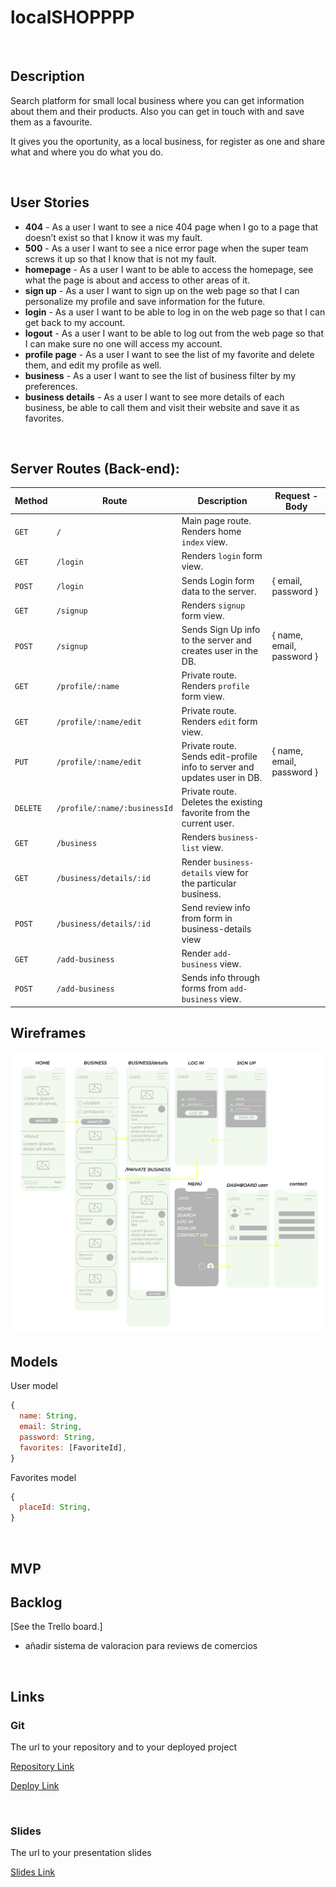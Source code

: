 # localSHOPPPP

<br>

## Description

Search platform for small local business where you can get information about them and their products. Also you can get in touch with and save them as a favourite.

It gives you the oportunity, as a local business, for register as one and share what and where you do what you do.

<br>

## User Stories

- **404** - As a user I want to see a nice 404 page when I go to a page that doesn’t exist so that I know it was my fault.
- **500** - As a user I want to see a nice error page when the super team screws it up so that I know that is not my fault.
- **homepage** - As a user I want to be able to access the homepage, see what the page is about and access to other areas of it.
- **sign up** - As a user I want to sign up on the web page so that I can personalize my profile and save information for the future.
- **login** - As a user I want to be able to log in on the web page so that I can get back to my account.
- **logout** - As a user I want to be able to log out from the web page so that I can make sure no one will access my account.
- **profile page** - As a user I want to see the list of my favorite and delete them, and edit my profile as well.
- **business** - As a user I want to see the list of business filter by my preferences.
- **business details** - As a user I want to see more details of each business, be able to call them and visit their website and save it as favorites.

<br>

## Server Routes (Back-end):

| **Method** | **Route**                      | **Description**                                                          | Request - Body            |
| ---------- | ------------------------------ | ------------------------------------------------------------------------ | ------------------------- |
| `GET`      | `/`                            | Main page route. Renders home `index` view.                              |                           |
| `GET`      | `/login`                       | Renders `login` form view.                                               |                           |
| `POST`     | `/login`                       | Sends Login form data to the server.                                     | { email, password }       |
| `GET`      | `/signup`                      | Renders `signup` form view.                                              |                           |
| `POST`     | `/signup`                      | Sends Sign Up info to the server and creates user in the DB.             | { name, email, password } |
| `GET`      | `/profile/:name`             | Private route. Renders `profile` form view.                              |                           |
| `GET`      | `/profile/:name/edit`        | Private route. Renders `edit` form view.                         |                           |
| `PUT`      | `/profile/:name/edit`        | Private route. Sends edit-profile info to server and updates user in DB. | { name, email, password } |
| `DELETE`   | `/profile/:name/:businessId` | Private route. Deletes the existing favorite from the current user.      |
| `GET`      | `/business`                    | Renders `business-list` view.                                            |                           |
| `GET`      | `/business/details/:id`        | Render `business-details` view for the particular business.              |                           |
| `POST`     | `/business/details/:id`        | Send review info from form in business-details view                      |                           |
| `GET`      | `/add-business`                | Render `add-business` view.                                              |                           |
| `POST`     | `/add-business`                | Sends info through forms from `add-business` view.                       |                           |

## Wireframes
<img src="./public/images/img-readme.jpg">

## Models

User model

```javascript
{
  name: String,
  email: String,
  password: String,
  favorites: [FavoriteId],
}

```

Favorites model

```javascript
{
  placeId: String,
}

```

<br>

## MVP



## Backlog

[See the Trello board.]

- añadir sistema de valoracion para reviews de comercios



<br>

## Links

### Git

The url to your repository and to your deployed project

[Repository Link](https://github.com/interstellarpf/localSHOP)

[Deploy Link]()

<br>

### Slides

The url to your presentation slides

[Slides Link]()
